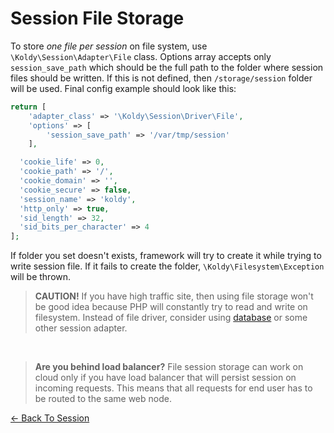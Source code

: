 # Session File Storage

To store *one file per session* on file system, use `\Koldy\Session\Adapter\File` class. Options array accepts only
`session_save_path` which should be the full path to the folder where session files should be written. If this is not
defined, then `/storage/session` folder will be used. Final config example should look like this:

```php
return [
	'adapter_class' => '\Koldy\Session\Driver\File',
	'options' => [
		'session_save_path' => '/var/tmp/session'
	],

  'cookie_life' => 0,
  'cookie_path' => '/',
  'cookie_domain' => '',
  'cookie_secure' => false,
  'session_name' => 'koldy',
  'http_only' => true,
  'sid_length' => 32,
  'sid_bits_per_character' => 4
];
```

If folder you set doesn't exists, framework will try to create it while trying to write session file. If it fails to
create the folder, `\Koldy\Filesystem\Exception` will be thrown.

> **CAUTION!** If you have high traffic site, then using file storage won't be good idea because PHP will constantly try
to read and write on filesystem. Instead of file driver, consider using [database](database.md) or some other
session adapter.

&nbsp;

> **Are you behind load balancer?** File session storage can work on cloud only if you have load balancer that will persist session
on incoming requests. This means that all requests for end user has to be routed to the same web node.


[&larr; Back To Session](../session.md#session-storage-configuration)
